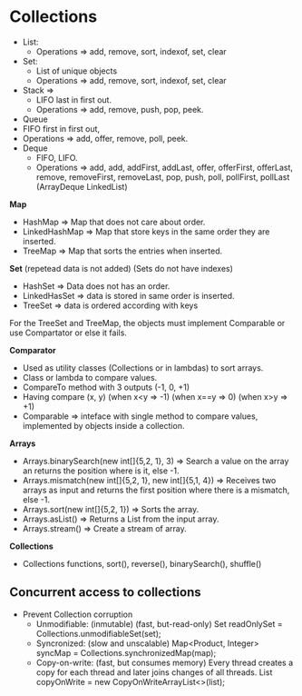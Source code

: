 # Collections

- List: 
  - Operations => add, remove, sort, indexof, set, clear
- Set: 
  - List of unique objects
  - Operations => add, remove, sort, indexof, set, clear
- Stack => 
  - LIFO last in first out. 
  - Operations => add, remove, push, pop, peek.
- Queue 
- FIFO first in first out, 
-  Operations => add, offer, remove, poll, peek.
- Deque
  - FIFO, LIFO. 
  - Operations => add, add, addFirst, addLast, offer, offerFirst, offerLast, remove, removeFirst, removeLast, pop, push, poll, pollFirst, pollLast (ArrayDeque LinkedList)

**Map**
- HashMap => Map that does not care about order.
- LinkedHashMap => Map that store keys in the same order they are inserted.
- TreeMap => Map that sorts the entries when inserted. 

**Set** (repetead data is not added) (Sets do not have indexes)
- HashSet => Data does not has an order.
- LinkedHasSet => data is stored in same order is inserted.
- TreeSet => data is ordered according with keys

For the TreeSet and TreeMap, the objects must implement Comparable or use Compartator or else it fails.

**Comparator**
   - Used as utility classes (Collections or in lambdas) to sort arrays.
   - Class or lambda to compare values. 
   - CompareTo method with 3 outputs (-1, 0, +1)
   - Having compare (x, y) (when x<y => -1) (when x==y => 0)  (when x>y => +1) 
- Comparable => inteface with single method to compare values, implemented by objects inside a collection.


**Arrays**

- Arrays.binarySearch(new int[]{5,2, 1}, 3) => Search a value on the array an returns the position where is it, else -1.
- Arrays.mismatch(new int[]{5,2, 1}, new int[]{5,1, 4}) => Receives two arrays as input and returns the first position where there is a mismatch, else -1.
- Arrays.sort(new int[]{5,2, 1}) => Sorts the array.
- Arrays.asList() => Returns a List from the input array.
- Arrays.stream() => Create a stream of array.

**Collections**
- Collections functions, sort(), reverse(), binarySearch(), shuffle()


## Concurrent access to collections

- Prevent Collection corruption
  - Unmodifiable: (inmutable) (fast, but-read-only) 
    Set<Product> readOnlySet = Collections.unmodifiableSet(set);
  - Syncronized: (slow and unscalable)
    Map<Product, Integer> syncMap = Collections.synchronizedMap(map);
  - Copy-on-write: (fast, but consumes memory) Every thread creates a copy for each thread and later joins changes of all threads.
    List<Product> copyOnWrite = new CopyOnWriteArrayList<>(list);



